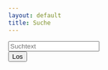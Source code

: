 ```yaml
---
layout: default
title: Suche
--- 
```

	
<div class="container">
	<form action="get" id="site_search">
	   <div class="row justify-content-md-center">
	  	 <div class="col-lg-5">
		    <input id="search_box" name="textinput" type="text" placeholder="Suchtext" class="form-control input-md">
	     </div>
	     <div class="col-lg-1">
		    <button id="singlebutton" name="singlebutton" class="btn btn-secondary">Los</button>
	     </div>
	   </div>
	</form>
  	<div class="row justify-content-md-center" id="search_results">		
	</div>
</div>
<script src="{{ site.baseurl }}/js/jquery-3.1.0.min.js"></script>
<script src="{{ site.baseurl }}/js/lunr.min.js"></script>
<script src="{{ site.baseurl }}/js/search.min.js"></script>